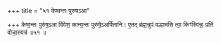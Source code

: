 +++
title = "५१ केष्वन्तः पुरुषऽआ"

+++
केष्व॒न्तः पुरु॑ष॒ऽआ वि॑वेश॒ कान्य॒न्तः पुरु॑षे॒ऽअर्पि॑तानि। ए॒तद् ब्र॑ह्म॒न्नुप॑ वल्हामसि त्वा॒ किꣳस्वि॑न्नः॒ प्रति॑ वोचा॒स्यत्र॑ ॥५१ ॥